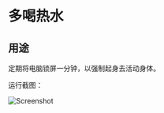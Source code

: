 # 多喝热水

## 用途

定期将电脑锁屏一分钟，以强制起身去活动身体。

运行截图：

![Screenshot](https://github.com/DragonRollGH/DrinkMoreHotWater/blob/master/img/screeshot.png?raw=true)

